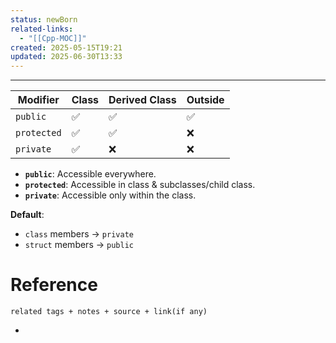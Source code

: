 ```yaml
---
status: newBorn
related-links:
  - "[[Cpp-MOC]]"
created: 2025-05-15T19:21
updated: 2025-06-30T13:33
---
```

---

| Modifier    | Class | Derived Class | Outside |
| ----------- | ----- | ------------- | ------- |
| `public`    | ✅     | ✅             | ✅       |
| `protected` | ✅     | ✅             | ❌       |
| `private`   | ✅     | ❌             | ❌       |
- **`public`**: Accessible everywhere.
- **`protected`**: Accessible in class & subclasses/child class.
- **`private`**: Accessible only within the class.

**Default**:

- `class` members → `private`
- `struct` members → `public`

# Reference
`related tags + notes + source + link(if any)`
 

- 